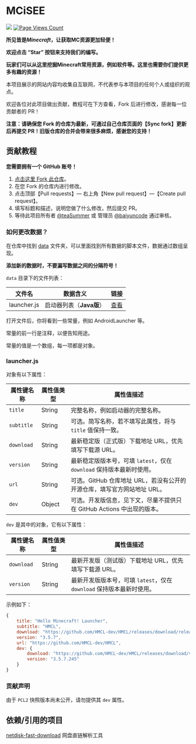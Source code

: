 # MCiSEE
![](https://img.shields.io/badge/license-CC--BY--SA--4.0-green) [![Page Views Count](https://badges.toozhao.com/badges/01HTFPN35M6ETEFBVAP3SEWRKG/green.svg)](https://badges.toozhao.com/stats/01HTFPN35M6ETEFBVAP3SEWRKG)

**所见皆是*Minecraft*，让获取MC资源更加轻便！**

**欢迎点击 “Star” 按钮来支持我们的编写。**

**玩家们可以从这里挖掘Minecraft常用资源，例如软件等。这里也需要你们提供更多有趣的资源！**

本项目展示的网站内容均收集自互联网，不代表参与本项目的任何个人或组织的观点。

欢迎各位对此项目做出贡献，教程可在下方查看，Fork 后进行修改，感谢每一位贡献者的 PR！

**注意：请确保您 Fork 的仓库为最新，可通过自己仓库页面的【Sync fork】更新后再提交 PR！旧版仓库的合并会带来很多麻烦，感谢您的支持！**

## 贡献教程

**您需要拥有一个 GitHub 账号！**

1. [点击这里 Fork 此仓库](https://github.com/teaSummer/MCiSEE/fork)。
2. 在您 Fork 的仓库内进行修改。
3. 点击顶部【Pull requests】— 右上角【New pull request】—【Create pull request】。
4. 填写标题和描述，说明您做了什么修改，然后提交 PR。
5. 等待此项目所有者 [@teaSummer](https://github.com/teaSummer) 或 管理员 [@baiyuncode](https://github.com/baiyuncode) 通过审核。

### 如何更改数据？

在仓库中找到 [data](data) 文件夹，可以里面找到所有数据的脚本文件，数据通过数组呈现。

**添加新的数据时，不要漏写数据之间的分隔符号！**

`data` 目录下的文件列表：

| 文件名         | 数据含义             | 链接                     |
|-------------|------------------|------------------------|
| launcher.js | 启动器列表（**Java版**） | [查看](data/launcher.js) |

打开文件后，你将看到一些常量，例如 AndroidLauncher 等。

常量的前一行是注释，以便告知用途。

常量的值是一个数组，每一项都是对象。

### launcher.js

对象有以下属性：

| 属性键名称      | 属性值类型  | 属性值描述                                         |
|------------|--------|-----------------------------------------------|
| `title`    | String | 完整名称，例如启动器的完整名称。                              |
| `subtitle` | String | 可选。简写名称，若不填写此属性，将与 `title` 值保持一致。             |
| `download` | String | 最新稳定版（正式版）下载地址 URL，优先填写下载源 URL。               |
| `version`  | String | 最新稳定版版本号，可填 `latest`，仅在 `download` 保持版本最新时使用。 |
| `url`      | String | 可选。GitHub 仓库地址 URL，若没有公开的开源仓库，填写官方网站地址 URL。   |
| `dev`      | Object | 可选。开发版信息，见下文，尽量不提供只在 GitHub Actions 中出现的版本。   |

`dev` 是其中的对象，它有以下属性：

| 属性键名称      | 属性值类型  | 属性值描述                                         |
|------------|--------|-----------------------------------------------|
| `download` | String | 最新开发版（测试版）下载地址 URL，优先填写下载源 URL。               |
| `version`  | String | 最新开发版版本号，可填 `latest`，仅在 `download` 保持版本最新时使用。 |

示例如下：

``` js
{
    title: "Hello Minecraft! Launcher",
    subtitle: "HMCL",
    download: "https://github.com/HMCL-dev/HMCL/releases/download/release-3.5.7/HMCL-3.5.7.exe",
    version: "3.5.7",
    url: "https://github.com/HMCL-dev/HMCL",
    dev: {
        download: "https://github.com/HMCL-dev/HMCL/releases/download/v3.5.7.245/HMCL-3.5.7.245.exe",
        version: "3.5.7.245"
    }
}
```

### 贡献声明

由于 `PCL2` 快照版本尚未公开，请勿提供其 `dev` 属性。

## 依赖/引用的项目

[netdisk-fast-download](https://github.com/qaiu/netdisk-fast-download) 网盘直链解析工具
